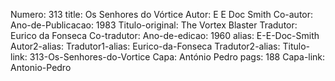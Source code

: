 Numero: 313
title: Os Senhores do Vórtice
Autor: E E Doc Smith
Co-autor: 
Ano-de-Publicacao: 1983
Titulo-original: The Vortex Blaster
Tradutor: Eurico da Fonseca
Co-tradutor: 
Ano-de-edicao: 1960
alias: E-E-Doc-Smith
Autor2-alias: 
Tradutor1-alias: Eurico-da-Fonseca
Tradutor2-alias: 
Titulo-link: 313-Os-Senhores-do-Vortice
Capa: António Pedro
pags: 188
Capa-link: Antonio-Pedro